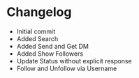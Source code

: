 # Changelog
- Initial commit
- Added Search
- Added Send and Get DM
- Added Show Followers
- Update Status without explicit response
- Follow and Unfollow via Username